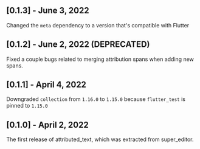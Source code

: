## [0.1.3] - June 3, 2022

Changed the `meta` dependency to a version that's compatible with Flutter

## [0.1.2] - June 2, 2022 (DEPRECATED)

Fixed a couple bugs related to merging attribution spans when adding new spans.

## [0.1.1] - April 4, 2022

Downgraded `collection` from `1.16.0` to `1.15.0` because `flutter_test` is pinned to `1.15.0`

## [0.1.0] - April 2, 2022

The first release of attributed_text, which was extracted from super_editor.